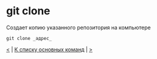 # git clone

Создает копию указанного репозитория на компьютере

```
git clone _адрес_
```
[<](git_init.md) | [К списку основных команд](general_operations.md) | [>](git_status.md)